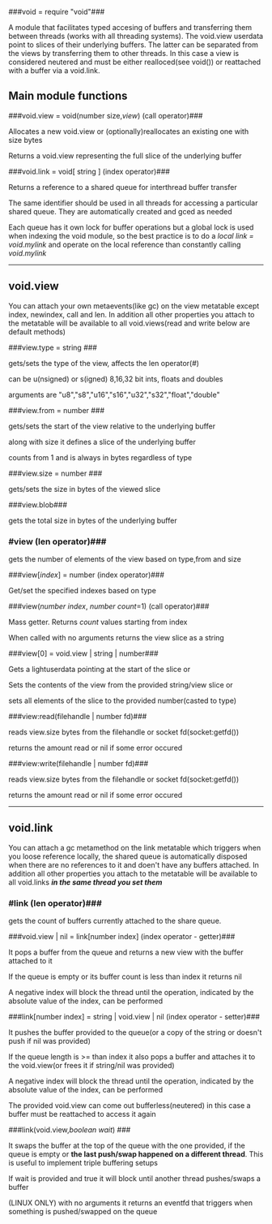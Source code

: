 ###void = require "void"###

A module that facilitates typed accesing of buffers and transferring them
between threads (works with all threading systems). The void.view userdata point to slices of their underlying buffers. The latter can be separated from the views by transferring them to other threads. In this case a view is considered neutered and must be either realloced(see void()) or reattached with a buffer via a void.link.

Main module functions
---------

###void.view = void(number size,_view_) (call operator)###

Allocates a new void.view or (optionally)reallocates an existing one with size bytes

Returns a void.view representing the full slice of the underlying buffer


###void.link = void[ string ] (index operator)###

Returns a reference to a shared queue for interthread buffer transfer

The same identifier should be used in all threads for accessing a particular shared queue. They are automatically created and gced as needed

Each queue has it own lock for buffer operations but a global lock is used when indexing the void module, so the best practice is to do a _local link = void.mylink_ and operate on the local reference than constantly calling _void.mylink_


***
void.view
---------
You can attach your own metaevents(like gc) on the view metatable except index, newindex, call and len. In addition all other properties you attach to the metatable will be available to all void.views(read and write below are default methods)

###view.type = string ###

gets/sets the type of the view, affects the len operator(#)

can be u(nsigned) or s(igned) 8,16,32 bit ints, floats and doubles

arguments are "u8","s8","u16","s16","u32","s32","float","double"

###view.from = number ###

gets/sets the start of the view relative to the underlying buffer

along with size it defines a slice of the underlying buffer

counts from 1 and is always in bytes regardless of type

###view.size = number ###

gets/sets the size in bytes of the viewed slice

###view.blob###

gets the total size in bytes of the underlying buffer

### #view (len operator)###

gets the number of elements of the view based on type,from and size

###view[_index_] = number (index operator)###

Get/set the specified indexes based on type

###view(_number index_, _number count_=1) (call operator)###

Mass getter. Returns _count_ values starting from index

When called with no arguments returns the view slice as a string

###view[0] = void.view | string | number###

Gets a lightuserdata pointing at the start of the slice or

Sets the contents of the view from the provided string/view slice or

sets all elements of the slice to the provided number(casted to type)

###view:read(filehandle | number fd)###

reads view.size bytes from the filehandle or socket fd(socket:getfd())

returns the amount read or nil if some error occured

###view:write(filehandle | number fd)###

reads view.size bytes from the filehandle or socket fd(socket:getfd())

returns the amount read or nil if some error occured

***
void.link
---------
You can attach a gc metamethod on the link metatable which triggers when you loose reference locally, the shared queue is automatically disposed when there are no references to it and doen't have any buffers attached. In addition all other properties you attach to the metatable will be available to all void.links ***in the same thread you set them***

### #link (len operator)###

gets the count of buffers currently attached to the share queue.

###void.view | nil = link[number index] (index operator - getter)###

It pops a buffer from the queue and returns a new view with the buffer attached to it

If the queue is empty or its buffer count is less than index it returns nil

A negative index will block the thread until the operation, indicated by the absolute value of the index, can be performed

###link[number index] = string | void.view | nil (index operator - setter)###

It pushes the buffer provided to the queue(or a copy of the string or doesn't push if nil was provided)

If the queue length is >= than index it also pops a buffer and attaches it to the void.view(or frees it if string/nil was provided)

A negative index will block the thread until the operation, indicated by the absolute value of the index, can be performed

The provided void.view can come out bufferless(neutered) in this case a buffer must be reattached to access it again

###link(void.view,_boolean wait_) ###

It swaps the buffer at the top of the queue with the one provided, if the queue is empty or __the last push/swap happened on a different thread__. This is useful to implement triple buffering setups

If wait is provided and true it will block until another thread pushes/swaps a buffer

(LINUX ONLY) with no arguments it returns an eventfd that triggers when something is pushed/swapped on the queue
